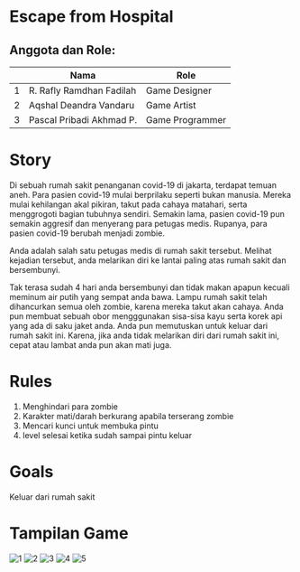 # Escape from Hospital

## Anggota dan Role:
<table>
    <thead>
        <tr>
            <th></th>
            <th>Nama</th>
            <th>Role</th>
        </tr>
    </thead>
    <tbody>
        <tr>
            <td>1</td>
            <td>R. Rafly Ramdhan Fadilah</td>
            <td>Game Designer</td>
        </tr>
        <tr>
            <td>2</td>
            <td>Aqshal Deandra Vandaru</td>
            <td>Game Artist</td>
        </tr>
        <tr>
            <td>3</td>
            <td>Pascal Pribadi Akhmad P.</td>
            <td>Game Programmer</td>
        </tr>
    </tbody>
</table>

# Story
Di sebuah rumah sakit penanganan covid-19 di jakarta, terdapat temuan aneh. Para pasien covid-19 mulai berprilaku seperti bukan manusia. Mereka mulai kehilangan akal pikiran, takut pada cahaya matahari, serta menggrogoti bagian tubuhnya sendiri. Semakin lama, pasien covid-19 pun semakin aggresif dan menyerang para petugas medis. Rupanya, para pasien covid-19 berubah menjadi zombie.

Anda adalah salah satu petugas medis di rumah sakit tersebut. Melihat kejadian tersebut, anda melarikan diri ke lantai paling atas rumah sakit dan bersembunyi.

Tak terasa sudah 4 hari anda bersembunyi dan tidak makan apapun kecuali meminum air putih yang sempat anda bawa. Lampu rumah sakit telah dihancurkan semua oleh zombie, karena mereka takut akan cahaya. Anda pun membuat sebuah obor mengggunakan sisa-sisa kayu serta korek api yang ada di saku jaket anda. Anda pun memutuskan untuk keluar dari rumah sakit ini. Karena, jika anda tidak melarikan diri dari rumah sakit ini, cepat atau lambat anda pun akan mati juga.

# Rules
1. Menghindari para zombie
2. Karakter mati/darah berkurang apabila terserang zombie
3. Mencari kunci untuk membuka pintu
4. level selesai ketika sudah sampai pintu keluar

# Goals
Keluar dari rumah sakit

# Tampilan Game

![1](https://user-images.githubusercontent.com/60166788/103476136-b84f8200-4de5-11eb-8463-66df419ca71a.png)
![2](https://user-images.githubusercontent.com/60166788/103476151-cb625200-4de5-11eb-9af1-8aa4d67fd6f3.png)
![3](https://user-images.githubusercontent.com/60166788/103476153-cdc4ac00-4de5-11eb-8a09-0c764cb57ebb.png)
![4](https://user-images.githubusercontent.com/60166788/103476155-cf8e6f80-4de5-11eb-8555-544d0d1bcef3.png)
![5](https://user-images.githubusercontent.com/60166788/103476157-d1583300-4de5-11eb-9751-ab22e66997fc.png)
